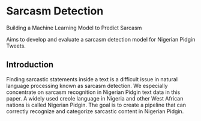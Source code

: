 # Sarcasm Detection
Building a Machine Learning Model to Predict Sarcasm

Aims to develop and evaluate a sarcasm detection model for Nigerian Pidgin Tweets.
## Introduction
Finding sarcastic statements inside a text is a difficult issue in natural language processing known as sarcasm detection. We especially concentrate on sarcasm recognition in Nigerian Pidgin text data in this paper. A widely used creole language in Nigeria and other West African nations is called Nigerian Pidgin. The goal is to create a pipeline that can correctly recognize and categorize sarcastic content in Nigerian Pidgin.
